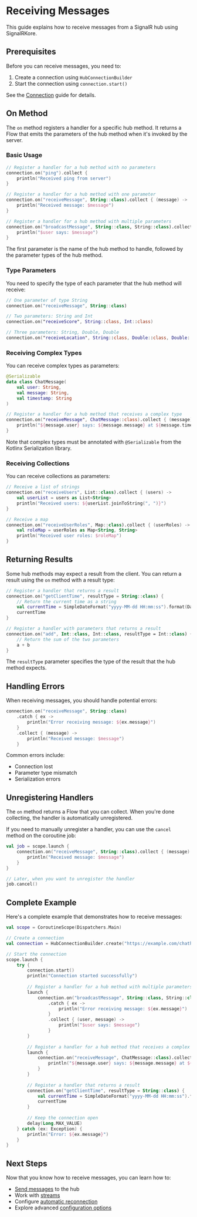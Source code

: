# Receiving Messages

This guide explains how to receive messages from a SignalR hub using SignalRKore.

## Prerequisites

Before you can receive messages, you need to:

1. Create a connection using `HubConnectionBuilder`
2. Start the connection using `connection.start()`

See the [Connection](connection.md) guide for details.

## On Method

The `on` method registers a handler for a specific hub method. It returns a Flow that emits the parameters of the hub method when it's invoked by the server.

### Basic Usage

```kotlin
// Register a handler for a hub method with no parameters
connection.on("ping").collect {
    println("Received ping from server")
}

// Register a handler for a hub method with one parameter
connection.on("receiveMessage", String::class).collect { (message) ->
    println("Received message: $message")
}

// Register a handler for a hub method with multiple parameters
connection.on("broadcastMessage", String::class, String::class).collect { (user, message) ->
    println("$user says: $message")
}
```

The first parameter is the name of the hub method to handle, followed by the parameter types of the hub method.

### Type Parameters

You need to specify the type of each parameter that the hub method will receive:

```kotlin
// One parameter of type String
connection.on("receiveMessage", String::class)

// Two parameters: String and Int
connection.on("receiveScore", String::class, Int::class)

// Three parameters: String, Double, Double
connection.on("receiveLocation", String::class, Double::class, Double::class)
```

### Receiving Complex Types

You can receive complex types as parameters:

```kotlin
@Serializable
data class ChatMessage(
    val user: String,
    val message: String,
    val timestamp: String
)

// Register a handler for a hub method that receives a complex type
connection.on("receiveMessage", ChatMessage::class).collect { (message) ->
    println("${message.user} says: ${message.message} at ${message.timestamp}")
}
```

Note that complex types must be annotated with `@Serializable` from the Kotlinx Serialization library.

### Receiving Collections

You can receive collections as parameters:

```kotlin
// Receive a list of strings
connection.on("receiveUsers", List::class).collect { (users) ->
    val userList = users as List<String>
    println("Received users: ${userList.joinToString(", ")}")
}

// Receive a map
connection.on("receiveUserRoles", Map::class).collect { (userRoles) ->
    val roleMap = userRoles as Map<String, String>
    println("Received user roles: $roleMap")
}
```

## Returning Results

Some hub methods may expect a result from the client. You can return a result using the `on` method with a result type:

```kotlin
// Register a handler that returns a result
connection.on("getClientTime", resultType = String::class) {
    // Return the current time as a string
    val currentTime = SimpleDateFormat("yyyy-MM-dd HH:mm:ss").format(Date())
    currentTime
}

// Register a handler with parameters that returns a result
connection.on("add", Int::class, Int::class, resultType = Int::class) { a, b ->
    // Return the sum of the two parameters
    a + b
}
```

The `resultType` parameter specifies the type of the result that the hub method expects.

## Handling Errors

When receiving messages, you should handle potential errors:

```kotlin
connection.on("receiveMessage", String::class)
    .catch { ex ->
        println("Error receiving message: ${ex.message}")
    }
    .collect { (message) ->
        println("Received message: $message")
    }
```

Common errors include:

- Connection lost
- Parameter type mismatch
- Serialization errors

## Unregistering Handlers

The `on` method returns a Flow that you can collect. When you're done collecting, the handler is automatically unregistered.

If you need to manually unregister a handler, you can use the `cancel` method on the coroutine job:

```kotlin
val job = scope.launch {
    connection.on("receiveMessage", String::class).collect { (message) ->
        println("Received message: $message")
    }
}

// Later, when you want to unregister the handler
job.cancel()
```

## Complete Example

Here's a complete example that demonstrates how to receive messages:

```kotlin
val scope = CoroutineScope(Dispatchers.Main)

// Create a connection
val connection = HubConnectionBuilder.create("https://example.com/chathub")

// Start the connection
scope.launch {
    try {
        connection.start()
        println("Connection started successfully")
        
        // Register a handler for a hub method with multiple parameters
        launch {
            connection.on("broadcastMessage", String::class, String::class)
                .catch { ex ->
                    println("Error receiving message: ${ex.message}")
                }
                .collect { (user, message) ->
                    println("$user says: $message")
                }
        }
        
        // Register a handler for a hub method that receives a complex type
        launch {
            connection.on("receiveMessage", ChatMessage::class).collect { (message) ->
                println("${message.user} says: ${message.message} at ${message.timestamp}")
            }
        }
        
        // Register a handler that returns a result
        connection.on("getClientTime", resultType = String::class) {
            val currentTime = SimpleDateFormat("yyyy-MM-dd HH:mm:ss").format(Date())
            currentTime
        }
        
        // Keep the connection open
        delay(Long.MAX_VALUE)
    } catch (ex: Exception) {
        println("Error: ${ex.message}")
    }
}
```

## Next Steps

Now that you know how to receive messages, you can learn how to:

- [Send messages](sending-messages.md) to the hub
- Work with [streams](streams.md)
- Configure [automatic reconnection](reconnection.md)
- Explore advanced [configuration options](configuration.md)